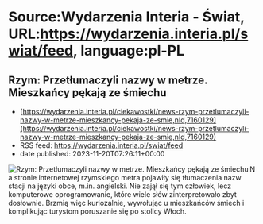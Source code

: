 # Source:Wydarzenia Interia - Świat, URL:https://wydarzenia.interia.pl/swiat/feed, language:pl-PL

## Rzym: Przetłumaczyli nazwy w metrze. Mieszkańcy pękają ze śmiechu
 - [https://wydarzenia.interia.pl/ciekawostki/news-rzym-przetlumaczyli-nazwy-w-metrze-mieszkancy-pekaja-ze-smie,nId,7160129](https://wydarzenia.interia.pl/ciekawostki/news-rzym-przetlumaczyli-nazwy-w-metrze-mieszkancy-pekaja-ze-smie,nId,7160129)
 - RSS feed: https://wydarzenia.interia.pl/swiat/feed
 - date published: 2023-11-20T07:26:11+00:00

<p><a href="https://wydarzenia.interia.pl/ciekawostki/news-rzym-przetlumaczyli-nazwy-w-metrze-mieszkancy-pekaja-ze-smie,nId,7160129"><img align="left" alt="Rzym: Przetłumaczyli nazwy w metrze. Mieszkańcy pękają ze śmiechu" src="https://i.iplsc.com/rzym-przetlumaczyli-nazwy-w-metrze-mieszkancy-pekaja-ze-smie/000I1HZOG7LHNT6E-C321.jpg" /></a>Na stronie internetowej rzymskiego metra pojawiły się tłumaczenia nazw stacji na języki obce, m.in. angielski. Nie zajął się tym człowiek, lecz komputerowe oprogramowanie, które wiele słów zinterpretowało zbyt dosłownie. Brzmią więc kuriozalnie, wywołując u mieszkańców śmiech i komplikując turystom poruszanie się po stolicy Włoch.</p><br clear="all" />

